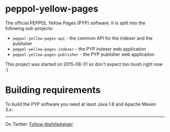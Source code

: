 # peppol-yellow-pages
The official PEPPOL Yellow Pages (PYP) software. It is split into the following sub-projects:
  * `peppol-yellow-pages-api` - the common API for the indexer and the publisher
  * `peppol-yellow-pages-indexer` - the PYP indexer web application
  * `peppol-yellow-pages-publisher` - the PYP publisher web application
  
This project was started on 2015-08-31 so don't expect too mush right now :)
  
# Building requirements
To build the PYP software you need at least Java 1.8 and Apache Maven 3.x.

---

On Twitter: <a href="https://twitter.com/philiphelger">Follow @philiphelger</a>
